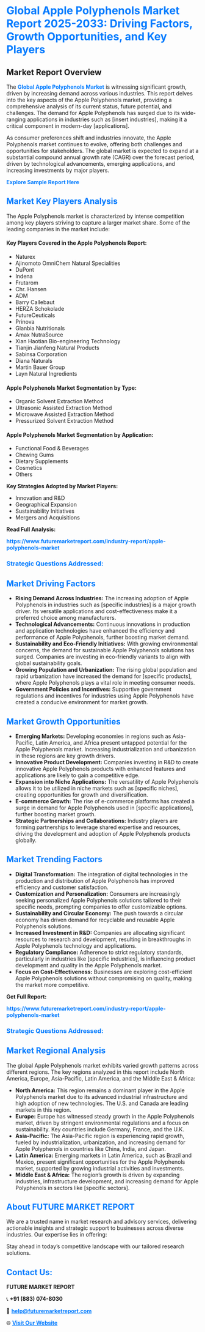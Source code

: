 <h1 style="color: #007BFF;">Global Apple Polyphenols Market Report 2025-2033: Driving Factors, Growth Opportunities, and Key Players</h1>

<section id="overview">
<h2>Market Report Overview</h2>
<p>The <a href="https://www.futuremarketreport.com/industry-report/apple-polyphenols-market" style="color: #007BFF; text-decoration: none;"><strong>Global Apple Polyphenols Market</strong></a> is witnessing significant growth, driven by increasing demand across various industries. This report delves into the key aspects of the Apple Polyphenols market, providing a comprehensive analysis of its current status, future potential, and challenges. The demand for Apple Polyphenols has surged due to its wide-ranging applications in industries such as [insert industries], making it a critical component in modern-day [applications].</p>
<p>As consumer preferences shift and industries innovate, the Apple Polyphenols market continues to evolve, offering both challenges and opportunities for stakeholders. The global market is expected to expand at a substantial compound annual growth rate (CAGR) over the forecast period, driven by technological advancements, emerging applications, and increasing investments by major players.</p>
</section>

<section id="overview">
<p><a href="https://www.futuremarketreport.com/request-sample/reportId=96567" style="color: #007BFF; text-decoration: none;"><strong>Explore Sample Report Here</strong></a></p>
</section>

<section id="key-players">
<h2 style="color: #007BFF;">Market Key Players Analysis</h2>
<p>The Apple Polyphenols market is characterized by intense competition among key players striving to capture a larger market share. Some of the leading companies in the market include:</p>
<h4>Key Players Covered in the Apple Polyphenols Report:</h4>
<ul><li>Naturex</li><li>Ajinomoto OmniChem Natural Specialities</li><li>DuPont</li><li>Indena</li><li>Frutarom</li><li>Chr. Hansen</li><li>ADM</li><li>Barry Callebaut</li><li>HERZA Schokolade</li><li>FutureCeuticals</li><li>Prinova</li><li>Glanbia Nutritionals</li><li>Amax NutraSource</li><li>Xian Haotian Bio-engineering Technology</li><li>Tianjin Jianfeng Natural Products</li><li>Sabinsa Corporation</li><li>Diana Naturals</li><li>Martin Bauer Group</li><li>Layn Natural Ingredients</li></ul>
<h4>Apple Polyphenols Market Segmentation by Type:</h4>
<ul><li>Organic Solvent Extraction Method</li><li>Ultrasonic Assisted Extraction Method</li><li>Microwave Assisted Extraction Method</li><li>Pressurized Solvent Extraction Method</li></ul>

<h4>Apple Polyphenols Market Segmentation by Application:</h4>
<ul><li>Functional Food &amp; Beverages</li><li>Chewing Gums</li><li>Dietary Supplements</li><li>Cosmetics</li><li>Others</li></ul>
<p><strong>Key Strategies Adopted by Market Players:</strong></p>
<ul>
<li>Innovation and R&D</li>
<li>Geographical Expansion</li>
<li>Sustainability Initiatives</li>
<li>Mergers and Acquisitions</li>
</ul>
</section>

<section>
<p><strong>Read Full Analysis: </strong></p><a href="https://www.futuremarketreport.com/industry-report/apple-polyphenols-market" style="color: #007BFF; text-decoration: none;"><strong>https://www.futuremarketreport.com/industry-report/apple-polyphenols-market</strong></a>
<h3 style="color: #007BFF;">Strategic Questions Addressed:</h3>
</section>

<section id="driving-factors">
<h2 style="color: #007BFF;">Market Driving Factors</h2>
<ul>
<li><strong>Rising Demand Across Industries:</strong> The increasing adoption of Apple Polyphenols in industries such as [specific industries] is a major growth driver. Its versatile applications and cost-effectiveness make it a preferred choice among manufacturers.</li>
<li><strong>Technological Advancements:</strong> Continuous innovations in production and application technologies have enhanced the efficiency and performance of Apple Polyphenols, further boosting market demand.</li>
<li><strong>Sustainability and Eco-Friendly Initiatives:</strong> With growing environmental concerns, the demand for sustainable Apple Polyphenols solutions has surged. Companies are investing in eco-friendly variants to align with global sustainability goals.</li>
<li><strong>Growing Population and Urbanization:</strong> The rising global population and rapid urbanization have increased the demand for [specific products], where Apple Polyphenols plays a vital role in meeting consumer needs.</li>
<li><strong>Government Policies and Incentives:</strong> Supportive government regulations and incentives for industries using Apple Polyphenols have created a conducive environment for market growth.</li>
</ul>
</section>

<section id="growth-opportunities">
<h2 style="color: #007BFF;">Market Growth Opportunities</h2>
<ul>
<li><strong>Emerging Markets:</strong> Developing economies in regions such as Asia-Pacific, Latin America, and Africa present untapped potential for the Apple Polyphenols market. Increasing industrialization and urbanization in these regions are key growth drivers.</li>
<li><strong>Innovative Product Development:</strong> Companies investing in R&D to create innovative Apple Polyphenols products with enhanced features and applications are likely to gain a competitive edge.</li>
<li><strong>Expansion into Niche Applications:</strong> The versatility of Apple Polyphenols allows it to be utilized in niche markets such as [specific niches], creating opportunities for growth and diversification.</li>
<li><strong>E-commerce Growth:</strong> The rise of e-commerce platforms has created a surge in demand for Apple Polyphenols used in [specific applications], further boosting market growth.</li>
<li><strong>Strategic Partnerships and Collaborations:</strong> Industry players are forming partnerships to leverage shared expertise and resources, driving the development and adoption of Apple Polyphenols products globally.</li>
</ul>
</section>

<section id="trending-factors">
<h2 style="color: #007BFF;">Market Trending Factors</h2>
<ul>
<li><strong>Digital Transformation:</strong> The integration of digital technologies in the production and distribution of Apple Polyphenols has improved efficiency and customer satisfaction.</li>
<li><strong>Customization and Personalization:</strong> Consumers are increasingly seeking personalized Apple Polyphenols solutions tailored to their specific needs, prompting companies to offer customizable options.</li>
<li><strong>Sustainability and Circular Economy:</strong> The push towards a circular economy has driven demand for recyclable and reusable Apple Polyphenols solutions.</li>
<li><strong>Increased Investment in R&D:</strong> Companies are allocating significant resources to research and development, resulting in breakthroughs in Apple Polyphenols technology and applications.</li>
<li><strong>Regulatory Compliance:</strong> Adherence to strict regulatory standards, particularly in industries like [specific industries], is influencing product development and quality in the Apple Polyphenols market.</li>
<li><strong>Focus on Cost-Effectiveness:</strong> Businesses are exploring cost-efficient Apple Polyphenols solutions without compromising on quality, making the market more competitive.</li>
</ul>
</section>

<section>
<p><strong>Get Full Report: </strong></p><a href="https://www.futuremarketreport.com/industry-report/apple-polyphenols-market" style="color: #007BFF; text-decoration: none;"><strong>https://www.futuremarketreport.com/industry-report/apple-polyphenols-market</strong></a>
<h3 style="color: #007BFF;">Strategic Questions Addressed:</h3>
</section>


<section id="regional-analysis">
<h2 style="color: #007BFF;">Market Regional Analysis</h2>
<p>The global Apple Polyphenols market exhibits varied growth patterns across different regions. The key regions analyzed in this report include North America, Europe, Asia-Pacific, Latin America, and the Middle East & Africa:</p>
<ul>
<li><strong>North America:</strong> This region remains a dominant player in the Apple Polyphenols market due to its advanced industrial infrastructure and high adoption of new technologies. The U.S. and Canada are leading markets in this region.</li>
<li><strong>Europe:</strong> Europe has witnessed steady growth in the Apple Polyphenols market, driven by stringent environmental regulations and a focus on sustainability. Key countries include Germany, France, and the U.K.</li>
<li><strong>Asia-Pacific:</strong> The Asia-Pacific region is experiencing rapid growth, fueled by industrialization, urbanization, and increasing demand for Apple Polyphenols in countries like China, India, and Japan.</li>
<li><strong>Latin America:</strong> Emerging markets in Latin America, such as Brazil and Mexico, present significant opportunities for the Apple Polyphenols market, supported by growing industrial activities and investments.</li>
<li><strong>Middle East & Africa:</strong> The region’s growth is driven by expanding industries, infrastructure development, and increasing demand for Apple Polyphenols in sectors like [specific sectors].</li>
</ul>
</section>

<footer>
<h2 style="color: #007BFF;">About FUTURE MARKET REPORT</h2>
<p>We are a trusted name in market research and advisory services, delivering actionable insights and strategic support to businesses across diverse industries. Our expertise lies in offering:</p>

<p>Stay ahead in today’s competitive landscape with our tailored research solutions.</p>

<h2 style="color: #007BFF;">Contact Us:</h2>
<p><strong>FUTURE MARKET REPORT</strong></p>
<p>📞 <strong>+91 (883) 074-8030</strong></p>
<p>📧 <strong><a href="mailto:help@futuremarketreport.com" style="color: #007BFF;">help@futuremarketreport.com</a></strong></p>
<p>🌐 <strong><a href="https://www.futuremarketreport.com/" style="color: #007BFF;">Visit Our Website</a></strong></p>
</footer>